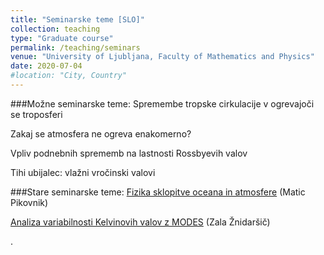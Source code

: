 ```yaml
---
title: "Seminarske teme [SLO]"
collection: teaching
type: "Graduate course"
permalink: /teaching/seminars
venue: "University of Ljubljana, Faculty of Mathematics and Physics"
date: 2020-07-04
#location: "City, Country"
---
```


###Možne seminarske teme:
Spremembe tropske cirkulacije v ogrevajoči se troposferi

Zakaj se atmosfera ne ogreva enakomerno?

Vpliv podnebnih sprememb na lastnosti Rossbyevih valov

Tihi ubijalec: vlažni vročinski valovi




###Stare seminarske teme:
[Fizika sklopitve oceana in atmosfere](http://zaplotnik.github.io/files/MeteoSeminar_MaticPikovnik.pdf) (Matic Pikovnik)

[Analiza variabilnosti Kelvinovih valov z MODES](http://zaplotnik.github.io/files/Seminar_Zala_Znidarsic_final.pdf) (Zala Žnidaršič)



.
